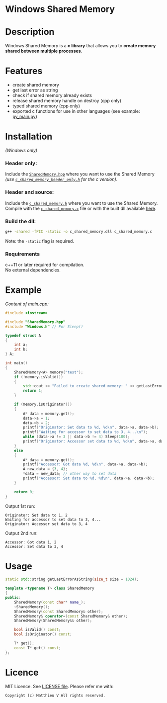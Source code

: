 # Windows Shared Memory

# Description

Windows Shared Memory is a **c library** that allows you to **create memory shared between multiple processes**.

# Features

- create shared memory
- get last error as string
- check if shared memory already exists
- release shared memory handle on destroy (cpp only)
- typed shared memory (cpp only)
- exported c functions for use in other languages (see example: [py_main.py](py_main.py))

# Installation

*(Windows only)*

### Header only:

Include the [`SharedMemory.hpp`](SharedMemory.hpp) where you want to use the Shared Memory *(use [`c_shared_memory_header_only.h`](c_shared_memory_header_only.h) for the c version)*.

### Header and source:

Include the [`c_shared_memory.h`](c_shared_memory.h) where you want to use the Shared Memory.  
Compile with the [`c_shared_memory.c`](c_shared_memory.c) file or with the built dll available [here](https://github.com/nicolasventer/File-Watcher/releases).

### Build the dll:

```bash
g++ -shared -fPIC -static -o c_shared_memory.dll c_shared_memory.c
```

Note: the `-static` flag is required.

### Requirements

c++11 or later required for compilation.  
No external dependencies.

# Example

*Content of [main.cpp](main.cpp):*
```cpp
#include <iostream>

#include "SharedMemory.hpp"
#include "Windows.h" // For Sleep()

typedef struct A
{
	int a;
	int b;
} A;

int main()
{
	SharedMemory<A> memory("test");
	if (!memory.isValid())
	{
		std::cout << "Failed to create shared memory: " << getLastErrorAsString() << std::endl;
		return 1;
	}

	if (memory.isOriginator())
	{
		A* data = memory.get();
		data->a = 1;
		data->b = 2;
		printf("Originator: Set data to %d, %d\n", data->a, data->b);
		printf("Waiting for accessor to set data to 3, 4...\n");
		while (data->a != 3 || data->b != 4) Sleep(100);
		printf("Originator: Accessor set data to %d, %d\n", data->a, data->b);
	}
	else
	{
		A* data = memory.get();
		printf("Accessor: Got data %d, %d\n", data->a, data->b);
		A new_data = {3, 4};
		*data = new_data; // other way to set data
		printf("Accessor: Set data to %d, %d\n", data->a, data->b);
	}

	return 0;
}
```

Output 1st run:
```
Originator: Set data to 1, 2
Waiting for accessor to set data to 3, 4...
Originator: Accessor set data to 3, 4
```

Output 2nd run:
```
Accessor: Got data 1, 2
Accessor: Set data to 3, 4
```

# Usage

```cpp	
static std::string getLastErrorAsString(size_t size = 1024);

template <typename T> class SharedMemory
{
public:
	SharedMemory(const char* name_);
	~SharedMemory();
	SharedMemory(const SharedMemory& other);
	SharedMemory& operator=(const SharedMemory& other);
	SharedMemory(SharedMemory&& other);

	bool isValid() const;
	bool isOriginator() const;

	T* get();
	const T* get() const;
};
```

# Licence

MIT Licence. See [LICENSE file](LICENSE).
Please refer me with:

	Copyright (c) Matthieu V All rights reserved.
